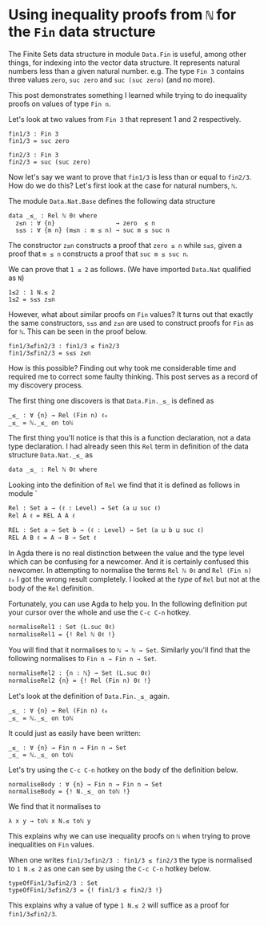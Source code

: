 <!-- -*-agda2-*- -->
# Using inequality proofs from `ℕ` for the `Fin` data structure

The Finite Sets data structure in module `Data.Fin` is
useful, among other things, for indexing into the vector
data structure. It represents natural numbers less than
a given natural number. e.g. The type `Fin 3` contains
three values `zero`, `suc zero` and `suc (suc zero)`
(and no more).

This post demonstrates something I learned while trying
to do inequality proofs on values of type `Fin n`.

<!--
```
open import Data.Nat using (s≤s; z≤n; ℕ)
import Data.Nat as N
open import Data.Fin
open import Level using (0ℓ)
import Level as L
open import Relation.Binary.Core
open import Function
-- open import Relation.Binary.PropositionalEquality
```
-->

Let's look at two values from `Fin 3` that represent
1 and 2 respectively.

```
fin1/3 : Fin 3
fin1/3 = suc zero

fin2/3 : Fin 3
fin2/3 = suc (suc zero)
```

Now let's say we want to prove that `fin1/3` is less than
or equal to `fin2/3`. How do we do this? Let's first look
at the case for natural numbers, `ℕ`.

The module `Data.Nat.Base` defines the following data structure


    data _≤_ : Rel ℕ 0ℓ where
      z≤n : ∀ {n}                 → zero  ≤ n
      s≤s : ∀ {m n} (m≤n : m ≤ n) → suc m ≤ suc n


The constructor `z≤n` constructs a proof that `zero ≤ n`
while `s≤s`, given a proof that `m ≤ n` constructs a proof
that `suc m ≤ suc n`.

We can prove that `1 ≤ 2` as follows. (We have imported `Data.Nat`
qualified as `N`)


```
1≤2 : 1 N.≤ 2
1≤2 = s≤s z≤n
```

However, what about similar proofs on `Fin` values? It turns out
that exactly the same constructors, `s≤s` and `z≤n` are used to
construct proofs for `Fin` as for `ℕ`. This can be seen in the
proof below.

```
fin1/3≤fin2/3 : fin1/3 ≤ fin2/3
fin1/3≤fin2/3 = s≤s z≤n
```

How is this possible? Finding out why took me considerable time
and required me to correct some faulty thinking. This post
serves as a record of my discovery process.

The first thing one discovers is that `Data.Fin._≤_` is defined as

    _≤_ : ∀ {n} → Rel (Fin n) ℓ₀
    _≤_ = ℕ._≤_ on toℕ

The first thing you'll notice is that this is a function declaration,
not a data type declaration.  I had already seen this `Rel` term in
definition of the data structure `Data.Nat._≤_` as

    data _≤_ : Rel ℕ 0ℓ where

Looking into the definition of `Rel` we find that it is defined as follows in
module `

    Rel : Set a → (ℓ : Level) → Set (a ⊔ suc ℓ)
    Rel A ℓ = REL A A ℓ

    REL : Set a → Set b → (ℓ : Level) → Set (a ⊔ b ⊔ suc ℓ)
    REL A B ℓ = A → B → Set ℓ

In Agda there is no real distinction between the value and the type level
which can be confusing for a newcomer. And it is certainly confused this
newcomer. In attempting to normalise the terms `Rel ℕ 0ℓ` and `Rel (Fin n) ℓ₀`
I got the wrong result completely. I looked at the _type_ of `Rel` but not
at the body of the `Rel` definition.

Fortunately, you can use Agda to help you. In the following definition
put your cursor over the whole and use the `C-c C-n` hotkey.

```
normaliseRel1 : Set (L.suc 0ℓ)
normaliseRel1 = {! Rel ℕ 0ℓ !}
```

You will find that it normalises to `ℕ → ℕ → Set`.
Similarly you'll find that the following normalises to `Fin n → Fin n → Set`.

```
normaliseRel2 : {n : ℕ} → Set (L.suc 0ℓ)
normaliseRel2 {n} = {! Rel (Fin n) 0ℓ !}
```


Let's look at the definition of `Data.Fin._≤_` again.

    _≤_ : ∀ {n} → Rel (Fin n) ℓ₀
    _≤_ = ℕ._≤_ on toℕ

It could just as easily have been written:

    _≤_ : ∀ {n} → Fin n → Fin n → Set
    _≤_ = ℕ._≤_ on toℕ


Let's try using the `C-c C-n` hotkey on the body
of the definition below.

```
normaliseBody : ∀ {n} → Fin n → Fin n → Set
normaliseBody = {! N._≤_ on toℕ !}
```

We find that it normalises to

    λ x y → toℕ x N.≤ toℕ y

This explains why we can use inequality proofs on `ℕ`
when trying to prove inequalities on `Fin` values.


When one writes `fin1/3≤fin2/3 : fin1/3 ≤ fin2/3`
the type is normalised to `1 N.≤ 2` as one can see
by using the `C-c C-n` hotkey below.

```
typeOfFin1/3≤fin2/3 : Set
typeOfFin1/3≤fin2/3 = {! fin1/3 ≤ fin2/3 !}
```

This explains why a value of type `1 N.≤ 2` will
suffice as a proof for `fin1/3≤fin2/3`.


